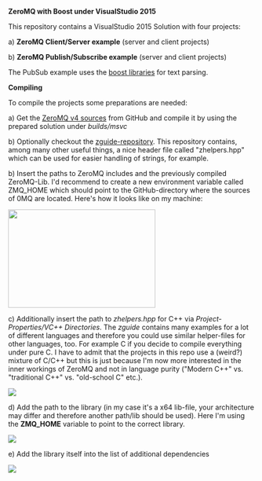 **ZeroMQ with Boost under VisualStudio 2015**


This repository contains a VisualStudio 2015 Solution with four projects:

a) **ZeroMQ Client/Server example** (server and client projects)

b) **ZeroMQ Publish/Subscribe example** (server and client projects)

The PubSub example uses the <a href="http://www.boost.org/" target="_blank">boost libraries</a> for text parsing.

**Compiling**

To compile the projects some preparations are needed:

a) Get the <a href="https://github.com/zeromq/zeromq4-x" target="_blank">ZeroMQ v4 sources</a> from GitHub and compile it by using the prepared solution under *builds/msvc*

b) Optionally checkout the <a href="https://github.com/imatix/zguide" target="_blank">zguide-repository</a>. This repository contains, among many other useful things, a nice header file called "zhelpers.hpp" which can be used for easier handling of strings, for example.  

b) Insert the paths to ZeroMQ includes and the previously compiled ZeroMQ-Lib. I'd recommend to create a new environment variable called ZMQ_HOME which should point to the
GitHub-directory where the sources of 0MQ are located. Here's how it looks like on my machine:

<img src="http://fs2.directupload.net/images/150802/jpl9oru8.png" width="300" height="200">

c) Additionally insert the path to *zhelpers.hpp* for C++ via *Project-Properties/VC++ Directories*. The *zguide* contains many examples for a lot of different languages and therefore you could use similar helper-files for other languages, too. For example C if you decide to compile everything under pure C. I have to admit that the projects in this repo use a (weird?) mixture of C/C++ but this is just because I'm now more interested in the inner workings of ZeroMQ and not in language purity ("Modern C++" vs. "traditional C++" vs. "old-school C" etc.).

<img src="http://fs2.directupload.net/images/150802/wetv6ntd.png">

d) Add the path to the library (in my case it's a x64 lib-file, your architecture may differ and therefore another path/lib should be used). Here I'm using the **ZMQ_HOME** variable to point to the correct library.

<img src="http://fs2.directupload.net/images/150802/a52usgh9.png">

e) Add the library itself into the list of additional dependencies

<img src="http://fs1.directupload.net/images/150802/gfadnb6p.png">
